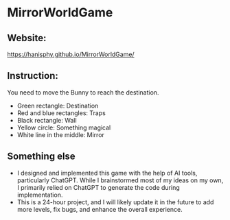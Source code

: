 # MirrorWorldGame

## Website:
https://hanisphy.github.io/MirrorWorldGame/

## Instruction:
You need to move the Bunny to reach the destination.

* Green rectangle: Destination
* Red and blue rectangles: Traps
* Black rectangle: Wall
* Yellow circle: Something magical
* White line in the middle: Mirror

## Something else
* I designed and implemented this game with the help of AI tools, particularly ChatGPT. While I brainstormed most of my ideas on my own, I primarily relied on ChatGPT to generate the code during implementation. 
* This is a 24-hour project, and I will likely update it in the future to add more levels, fix bugs, and enhance the overall experience.